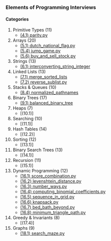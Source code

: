 ### Elements of Programming Interviews

#### Categories
1. Primitive Types (11)
    * [(4.1) parity.py](./parity.py)
2. Arrays (20)
    * [(5.1) dutch_national_flag.py](./dutch_national_flag.py)
    * [(5.4) jump_game.py](./jump_game.py)
    * [(5.6) buy_and_sell_stock.py](./buy_and_sell_stock.py)
3. Strings (13)
    * [(6.1) interconverting_string_integer](./interconverting_string_integer.py)
4. Linked Lists (13)
    * [(7.1) merge_sorted_lists](./merge_sorted_lists.py)
    * [(7.2) reverse_sublist.py](./reverse_sublist.py)
5. Stacks & Queues (10)
    * [(8.4) normalized_pathnames](./normalized_pathnames.py)
6. Binary Trees (17)
    * [(9.1) balanced_binary_tree](./balanced_binary_tree.py)
7. Heaps (7)
    * [(10.1)]
8. Searching (10)
    * [(11.1)]
9. Hash Tables (14)
    * [(12.2)]
10. Sorting (12)
    * [(13.1)]
11. Binary Search Trees (13)
    * [(14.1)]
12. Recursion (11)
    * [(15.1)]
13. Dynamic Programming (12)
    * [(16.1) score_combination.py](./score_combination.py)
    * [(16.2) levenshtein_distance.py](./levenshtein_distance.py)
    * [(16.3) number_ways.py](./number_ways.py)
    * [(16.4) computing_binomial_coefficients.py](./computing_binomial_coefficients.py)
    * [(16.5) sequence_in_grid.py](./sequence_in_grid.py)
    * [(16.6) knapsack.py](./knapsack.py)
    * [(16.7) bed_bath_beyond.py](./bed_bath_beyond.py)
    * [(16.8) minimum_triangle_path.py](./minimum_triangle_path.py)
14. Greedy & Invariants (8)
    * [(17.4)]
15. Graphs (9)
    * [(18.1) search_maze.py](./search_maze.py)
